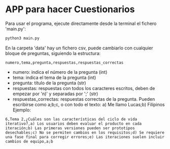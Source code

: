 # APP para hacer Cuestionarios
Para usar el programa, ejecute directamente desde la terminal el fichero 'main.py':

```python
python3 main.py
```

En la carpeta 'data' hay un fichero csv, puede cambiarlo con cualquier bloque de preguntas, siguiendo la estructura:

```csv
numero,tema,pregunta,respuestas,respuestas_correctas
```
- numero: indica el número de la pregunta (int)
- tema: indica el tema de la pregunta (int)
- pregunta: título de la pregunta (str)
- respuestas: respuestas con todos los caracteres escritos, deben de empezar por 'n)' y separadas por ';' (str)
- respuestas_correctas: respuestas correctas de la pregunta. Pueden escribirse como a;b;c, o con todo el texto: a) Me llamo Lucas;b) Filipinos
Ejemplo:
```csv
6,Tema 2,¿Cuáles son las características del ciclo de vida iterativo?,a) Los usuarios deben evaluar el producto en cada iteración;b) Las primeras versiones pueden ser prototipos desechables;c) No se permiten cambios en los requisitos;d) Se requiere una fase final para corregir errores;e) Las iteraciones suelen incluir cambios de equipo,a;b
```
